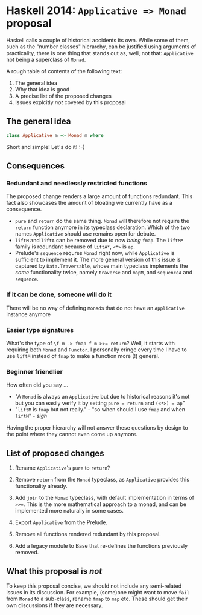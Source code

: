 Haskell 2014: `Applicative => Monad` proposal
=============================================

Haskell calls a couple of historical accidents its own. While some of them, such as the "number classes" hierarchy, can be justified using arguments of practicality, there is one thing that stands out as, well, not that: `Applicative` not being a superclass of `Monad`.

A rough table of contents of the following text:

1. The general idea
2. Why that idea is good
3. A precise list of the proposed changes
4. Issues explcitly *not* covered by this proposal



The general idea
----------------

```haskell
class Applicative m => Monad m where
```

Short and simple! Let's do it! :-)



Consequences
------------

### Redundant and needlessly restricted functions

The proposed change renders a large amount of functions redundant. This fact also showcases the amount of bloating we currently have as a consequence.

- `pure` and `return` do the same thing. `Monad` will therefore not require the `return` function anymore in its typeclass declaration. Which of the two names `Applicative` should use remains open for debate.
- `liftM` and `liftA` can be removed due to now *being* `fmap`. The `liftM*` family is redundant because of `liftA*`, `<*>` is `ap`.
- Prelude's `sequence` requres `Monad` right now, while `Applicative` is sufficient to implement it. The more general version of this issue is captured by `Data.Traversable`, whose main typeclass implements the *same* functionality twice, namely `traverse` and `mapM`, and `sequenceA` and `sequence`.



### If it can be done, someone will do it

There will be no way of defining `Monad`s that do not have an `Applicative` instance anymore



### Easier type signatures

What's the type of `\f m -> fmap f m >>= return`? Well, it starts with requiring both `Monad` and `Functor`. I personally cringe every time I have to use `liftM` instead of `fmap` to make a function more (!) general.



### Beginner friendlier

How often did you say ...

- "A `Monad` is always an `Applicative` but due to historical reasons it's not but you can easily verify it by setting `pure = return` and `(<*>) = ap`"
- "`liftM` is `fmap` but not really." - "so when should I use `fmap` and when `liftM`" - *sigh*

Having the proper hierarchy will not answer these questions by design to the point where they cannot even come up anymore.



List of proposed changes
------------------------

1. Rename `Applicative`'s `pure` to `return`?

2. Remove `return` from the `Monad` typeclass, as `Applicative` provides this functionality already.

3. Add `join` to the `Monad` typeclass, with default implementation in terms of `>>=`. This is the more mathematical approach to a monad, and can be implemented more naturally in some cases.

4. Export `Applicative` from the Prelude.

5. Remove all functions rendered redundant by this proposal.

6. Add a legacy module to Base that re-defines the functions previously removed.




What this proposal is *not*
---------------------------

To keep this proposal concise, we should not include any semi-related issues in its discussion. For example, (some)one might want to move `fail` from `Monad` to a sub-class, rename `fmap` to `map` etc. These should get their own discussions if they are necessary.
